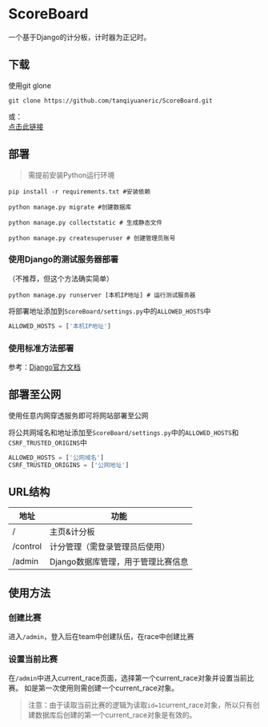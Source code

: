 # ScoreBoard
一个基于Django的计分板，计时器为正记时。

## 下载
使用git glone  
```shell
git clone https://github.com/tanqiyuaneric/ScoreBoard.git
```  
或：  
[点击此链接](https://codeload.github.com/tanqiyuaneric/ScoreBoard/zip/refs/heads/master)  

## 部署
>需提前安装Python运行环境

``` shell
pip install -r requirements.txt #安装依赖
```

``` shell
python manage.py migrate #创建数据库
```

``` shell
python manage.py collectstatic # 生成静态文件
```  

```shell
python manage.py createsuperuser # 创建管理员账号
```  

### 使用Django的测试服务器部署
（不推荐，但这个方法确实简单）
```shell
python manage.py runserver [本机IP地址] # 运行测试服务器
```

将部署地址添加到```ScoreBoard/settings.py```中的```ALLOWED_HOSTS```中
```python
ALLOWED_HOSTS = ['本机IP地址']
```

### 使用标准方法部署
参考：[Django官方文档](https://docs.djangoproject.com/zh-hans/5.0/howto/deployment/)


## 部署至公网
使用任意内网穿透服务即可将网站部署至公网  

将公共网域名和地址添加至```ScoreBoard/settings.py```中的```ALLOWED_HOSTS```和```CSRF_TRUSTED_ORIGINS```中
```python
ALLOWED_HOSTS = ['公网域名']
CSRF_TRUSTED_ORIGINS = ['公网地址']
```

## URL结构
| 地址       | 功能                   |
|----------|----------------------|
| /        | 主页&计分板               |
| /control | 计分管理（需登录管理员后使用）      |
| /admin   | Django数据库管理，用于管理比赛信息 |

## 使用方法
### 创建比赛
进入```/admin```，登入后在team中创建队伍，在race中创建比赛
### 设置当前比赛
在```/admin```中进入current_race页面，选择第一个current_race对象并设置当前比赛。
如是第一次使用则需创建一个current_race对象。
> 注意：由于读取当前比赛的逻辑为读取```id=1```current_race对象，所以只有创建数据库后创建的第一个current_race对象是有效的。